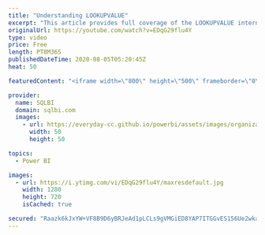 ```yaml
---
title: "Understanding LOOKUPVALUE"
excerpt: "This article provides full coverage of the LOOKUPVALUE internals, alongside several performance considerations. Article and download: https://sql.bi/670739?aff=yt"
originalUrl: https://youtube.com/watch?v=EDqG29flu4Y
type: video
price: Free
length: PT8M36S
publishedDateTime: 2020-08-05T05:20:45Z
heat: 50

featuredContent: "<iframe width=\"800\" height=\"500\" frameborder=\"0\" src=\"https://www.youtube.com/embed/EDqG29flu4Y\" allow=\"accelerometer; autoplay; encrypted-media; gyroscope; picture-in-picture\" allowfullscreen></iframe>"

provider:
  name: SQLBI
  domain: sqlbi.com
  images:
    - url: https://everyday-cc.github.io/powerbi/assets/images/organizations/sqlbi.com-50x50.jpg
      width: 50
      height: 50

topics:
  - Power BI

images:
  - url: https://i.ytimg.com/vi/EDqG29flu4Y/maxresdefault.jpg
    width: 1280
    height: 720
    isCached: true

secured: "Raazk6kJxYW+VF8B9D6yBRJeAd1pLCLs9gVMGiED8YAP7ITGGvES156Ue2wkaG4ImaNYibzDE3eooxwhIGBWDjGjQrRWWyn0fQBXJDjw2WD5ACAnZx+RSK/uIG8iD+f1Zjdvuqn0PvHZ1O3t+c2in3KW5iL4Dmu57Y7f7CIeq3m3FXOp88apJbVMX+MGGBGeWwAD12NuHjECV/wCbKoCJeCPmbDDG2MRb8wV6l2yaVpog4UuyqPYe6LMlPFbEDMrLKXLuwL7hv5hDf9XkGCUBjuM4bjBr22YXolnZkPcb8e9eomzaB2VCnx8O9fJLb7Wr+tTywog8daXhbGqnNecYuGGU8Aj5KHqRfHXIkzBa2cM7m7oMP4oVbBgiLiYp3p2r7o2KssF+Ii68um58373a5nk0JFIIaSZRJeAgqesP+k=;QOTYxBm+Y92gJkLx4j7t4g=="
---
```


